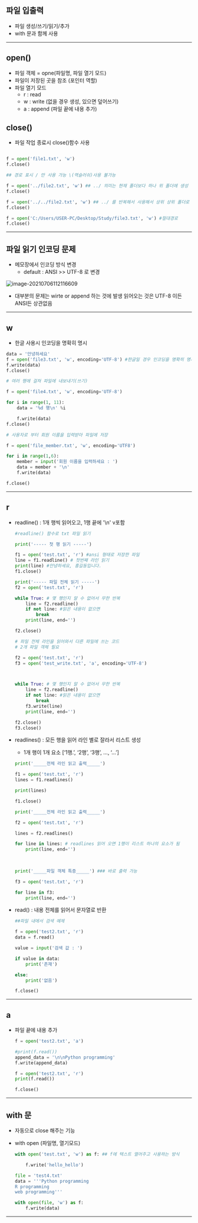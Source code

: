 ## 파일 입출력

- 파일 생성/쓰기/읽기/추가
- with 문과 함께 사용

---

## open() 

- 파일 객체 = opne(파일명, 파일 열기 모드)
- 파일이 저장된 곳을 참조 (포인터 역할)
- 파일 열기 모드
  - r : read
  - w : write (없을 경우 생성, 있으면 덮어쓰기)
  - a : append (파일 끝에 내용 추가)

## close() 

- 파일 작업 종료시 close()함수 사용

```python

f = open('file1.txt', 'w')
f.close()

## 경로 표시 / 만 사용 가능 \(역슬러쉬)사용 불가능

f = open('../file2.txt', 'w') ## ../ 의미는 현재 폴더보다 하나 위 폴더에 생성
f.close()

f = open('../../file2.txt', 'w') ## ../ 를 반복해서 사용해서 상위 상위 폴더로 옮길 수 있음
f.close()

f = open('C:/Users/USER-PC/Desktop/Study/file3.txt', 'w') #절대경로
f.close()

```

---

## 파일 읽기 인코딩 문제

- 메모장에서 인코딩 방식 변경 
  - default : ANSI  >> UTF-8 로 변경

![image-20210706112116609](C:\Users\USER-PC\Desktop\Study\Daily\TIL\TIL_picture\image-20210706112116609.png)

- 대부분의 문제는 wirte or append 하는 것에 발생 읽어오는 것은 UTF-8 이든 ANSI든 상관없음

---

## w

- 한글 사용시 인코딩을 명확히 명시

```python
data = '안녕하세요'
f = open('file3.txt', 'w', encoding='UTF-8') #한글일 경우 인코딩을 명확히 명시해줘야 함
f.write(data)
f.close()
```

```python
# 여러 행에 걸쳐 파일에 내보내기(쓰기)

f = open('file4.txt', 'w', encoding='UTF-8')

for i in range(1, 11):
    data = '%d 행\n' %i

    f.write(data)
f.close()
```

~~~python
# 사용자로 부터 회원 이름을 입력받아 파일에 저장

f = open('file_member.txt', 'w', encoding='UTF8')

for i in range(1,6):
    member = input('회원 이름을 입력하세요 : ')
    data = member + '\n'
    f.write(data)

f.close()
~~~

---

## r

- readline() : 1개 행씩 읽어오고, 1행 끝에 '\n' v포함

  ```python
  #readline() 함수로 txt 파일 읽기
  
  print('----- 첫 행 읽기 -----')
  
  f1 = open('test.txt', 'r') #ansi 형태로 저장한 파일
  line = f1.readline() # 첫번째 라인 읽기
  print(line) #안녕하세요, 홍길동입니다.
  f1.close()
  
  print('----- 파일 전체 읽기 -----')
  f2 = open('test.txt', 'r')
  
  while True: # 몇 행인지 알 수 없어서 무한 반복
      line = f2.readline()
      if not line: #읽은 내용이 없으면
          break
      print(line, end='')
  
  f2.close()
  ```

  ```python
  # 파일 전체 라인을 읽어와서 다른 파일에 쓰는 코드
  # 2개 파일 객체 필요
  
  f2 = open('test.txt', 'r')
  f3 = open('test_write.txt', 'a', encoding='UTF-8')
  
  
  
  while True: # 몇 행인지 알 수 없어서 무한 반복
      line = f2.readline()
      if not line: #읽은 내용이 없으면
          break
      f3.write(line)
      print(line, end='')
  
  f2.close()
  f3.close()
  ```

  

- readlines() : 모든 행을 읽어 라인 별로 잘라서 리스트 생성

  - 1개 행이 1개 요소 [‘1행.’, ‘2행’, ‘3행’, …, ‘…’]

  ```python
  print('_____전체 라인 읽고 출력_____')
  
  f1 = open('test.txt', 'r')
  lines = f1.readlines()
  
  print(lines)
  
  f1.close()
  
  print('_____전체 라인 읽고 출력_____')
  
  f2 = open('test.txt', 'r')
  
  lines = f2.readlines()
  
  for line in lines: # readlines 읽어 오면 1행이 리스트 하나의 요소가 됨
      print(line, end='')
  
      
      
  print('_____파일 객체 특증_____') ### 바로 출력 가능
  
  f3 = open('test.txt', 'r')
  
  for line in f3:
      print(line, end='')
  ```

- read() : 내용 전체를 읽어서 문자열로 반환

  ```python
  ##파일 내에서 검색 예제
  
  f = open('test2.txt', 'r')
  data = f.read()
  
  value = input('검색 값 : ')
  
  if value in data:
      print('존재')
  
  else:
      print('없음')
  
  f.close()
  ```

---

## a

- 파일 끝에 내용 추가

  ```python
  f = open('test2.txt', 'a')
  
  #print(f.read())
  append_data = '\n\nPython programming'
  f.write(append_data)
  
  f = open('test2.txt', 'r')
  print(f.read())
  
  f.close()
  ```

---

## with 문

- 자동으로 close 해주는 기능

- with open (파일명, 열기모드)

  ```python
  with open('test.txt', 'w') as f: ## f에 텍스트 열어주고 사용하는 방식
  
      f.write('hello_hello')
  
  file = 'test4.txt'
  data = '''Python programming
  R programming
  web programming'''
  
  with open(file, 'w') as f:
      f.write(data)
  ```


---


